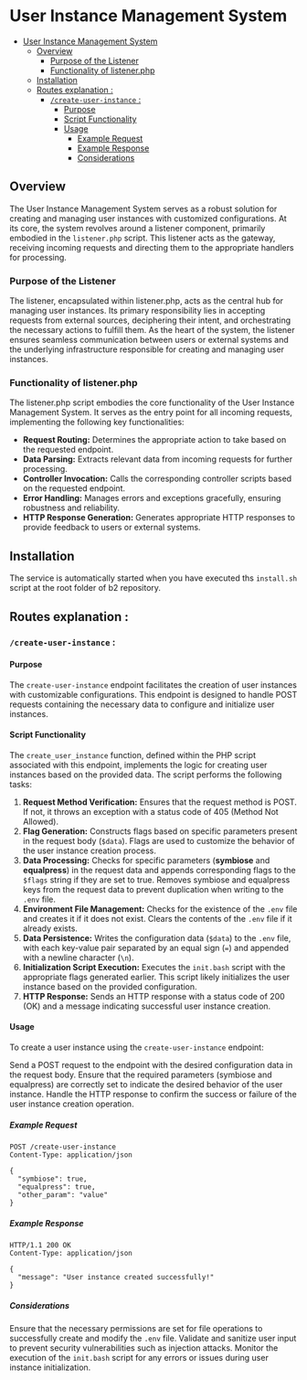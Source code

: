 # User Instance Management System

<!-- TOC -->
* [User Instance Management System](#user-instance-management-system)
  * [Overview](#overview)
    * [Purpose of the Listener](#purpose-of-the-listener)
    * [Functionality of listener.php](#functionality-of-listenerphp)
  * [Installation](#installation)
  * [Routes explanation :](#routes-explanation-)
    * [``/create-user-instance`` :](#create-user-instance-)
      * [Purpose](#purpose)
      * [Script Functionality](#script-functionality)
      * [Usage](#usage)
        * [Example Request](#example-request)
        * [Example Response](#example-response)
        * [Considerations](#considerations)
<!-- TOC -->

## Overview

The User Instance Management System serves as a robust solution for creating and managing user instances with customized
configurations. At its core, the system revolves around a listener component, primarily embodied in the ``listener.php``
script. This listener acts as the gateway, receiving incoming requests and directing them to the appropriate handlers
for processing.

### Purpose of the Listener

The listener, encapsulated within listener.php, acts as the central hub for managing user instances. Its primary
responsibility lies in accepting requests from external sources, deciphering their intent, and orchestrating the
necessary actions to fulfill them. As the heart of the system, the listener ensures seamless communication between users
or external systems and the underlying infrastructure responsible for creating and managing user instances.

### Functionality of listener.php

The listener.php script embodies the core functionality of the User Instance Management System. It serves as the entry
point for all incoming requests, implementing the following key functionalities:

- **Request Routing:** Determines the appropriate action to take based on the requested endpoint.
- **Data Parsing:** Extracts relevant data from incoming requests for further processing.
- **Controller Invocation:** Calls the corresponding controller scripts based on the requested endpoint.
- **Error Handling:** Manages errors and exceptions gracefully, ensuring robustness and reliability.
- **HTTP Response Generation:** Generates appropriate HTTP responses to provide feedback to users or external systems.

## Installation

The service is automatically started when you have executed ths ``install.sh`` script at the root folder of b2
repository.

## Routes explanation :

### ``/create-user-instance`` :

#### Purpose

The ``create-user-instance`` endpoint facilitates the creation of user instances with customizable configurations. This
endpoint is designed to handle POST requests containing the necessary data to configure and initialize user instances.

#### Script Functionality

The ``create_user_instance`` function, defined within the PHP script associated with this endpoint, implements the logic for
creating user instances based on the provided data. The script performs the following tasks:

1. **Request Method Verification:** Ensures that the request method is POST. If not, it throws an exception with a
   status code of 405 (Method Not Allowed).
2. **Flag Generation:** Constructs flags based on specific parameters present in the request body (``$data``). Flags are
   used to customize the behavior of the user instance creation process.
3. **Data Processing:**
   Checks for specific parameters (**symbiose** and **equalpress**) in the request data and appends corresponding flags to the
   ``$flags`` string if they are set to true.
   Removes symbiose and equalpress keys from the request data to prevent duplication when writing to the ``.env`` file.
4. **Environment File Management:**
   Checks for the existence of the ``.env`` file and creates it if it does not exist.
   Clears the contents of the ``.env`` file if it already exists.
5. **Data Persistence:**
   Writes the configuration data (``$data``) to the ``.env`` file, with each key-value pair separated by an equal sign (``=``)
   and appended with a newline character (``\n``).
6. **Initialization Script Execution:**
   Executes the ``init.bash`` script with the appropriate flags generated earlier. This script likely initializes the
   user instance based on the provided configuration.
7. **HTTP Response:**
   Sends an HTTP response with a status code of 200 (OK) and a message indicating successful user instance creation.

#### Usage

To create a user instance using the ``create-user-instance`` endpoint:

Send a POST request to the endpoint with the desired configuration data in the request body.
Ensure that the required parameters (symbiose and equalpress) are correctly set to indicate the desired behavior of the
user instance.
Handle the HTTP response to confirm the success or failure of the user instance creation operation.

##### Example Request

```http request
POST /create-user-instance
Content-Type: application/json

{
  "symbiose": true,
  "equalpress": true,
  "other_param": "value"
}
```

##### Example Response

```http request
HTTP/1.1 200 OK
Content-Type: application/json

{
  "message": "User instance created successfully!"
}
```

##### Considerations

Ensure that the necessary permissions are set for file operations to successfully create and modify the ``.env`` file.
Validate and sanitize user input to prevent security vulnerabilities such as injection attacks.
Monitor the execution of the ``init.bash`` script for any errors or issues during user instance initialization.